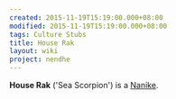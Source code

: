 ```yaml
---
created: 2015-11-19T15:19:00.000+08:00
modified: 2015-11-19T15:19:00.000+08:00
tags: Culture Stubs
title: House Rak
layout: wiki
project: nendhe
---
```


**House Rak** ('Sea Scorpion') is a [Nanike](/content/kyahida_wiki/wiki/Nanike).